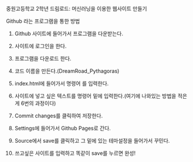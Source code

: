 <!doctype html> 

중원고등학교 2학년 드림로드: 머신러닝을 이용한 웹사이트 만들기

Github 라는 프로그램을 통한 방법

1. Github 사이트에 들어가서 프로그램을 다운받는다.

2. 사이트에 로그인을 한다.

3. 프로그램을 다운로드 한다.

4. 코드 이름을 만든다.(DreamRoad_Pythagoras)

5. index.html에 들어가서 명령어 <!doctype html>를 입력한다.

6. 사이트에 넣고 싶은 텍스트를 명령어 밑에 입력한다.(여기에 나와있는 방법을 적은게 6번의 과정이다)

7. Commit changes를 클릭하여 저장한다.

8. Settings에 들어가서 Github Pages로 간다.

9. Source에서 save를 클릭하고 그 밑에 있는 테마설정을 들어가서 꾸민다.

10. 쓰고싶은 사이트를 입력하고 똑같이 save를 누르면 완성! 



